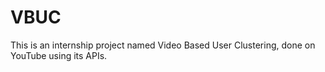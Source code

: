# VBUC
This is an internship project named Video Based User Clustering, done on YouTube using its APIs.
